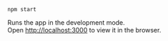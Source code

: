 `npm start`

Runs the app in the development mode.<br>
Open [http://localhost:3000](http://localhost:3000) to view it in the browser.
